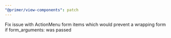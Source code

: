 ```yaml
---
"@primer/view-components": patch
---
```


Fix issue with ActionMenu form items which would prevent a wrapping form if form_arguments: was passed
